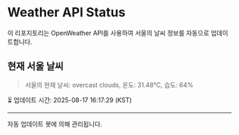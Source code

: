 
# Weather API Status

이 리포지토리는 OpenWeather API를 사용하여 서울의 날씨 정보를 자동으로 업데이트합니다.

## 현재 서울 날씨
> 서울의 현재 날씨: overcast clouds, 온도: 31.48°C, 습도: 64%

⏳ 업데이트 시간: 2025-08-17 16:17:29 (KST)

---
자동 업데이트 봇에 의해 관리됩니다.
